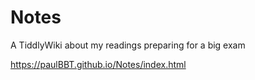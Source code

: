 # Notes

A TiddlyWiki about my readings preparing for a big exam

https://paulBBT.github.io/Notes/index.html
